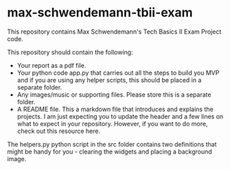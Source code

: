 # max-schwendemann-tbii-exam

This repository contains Max Schwendemann's Tech Basics II Exam Project code.

This repository should contain the following:

- Your report as a pdf file.
- Your python code app.py that carries out all the steps to build you MVP and if you are using any helper scripts, this should be placed in a separate folder.
- Any images/music or supporting files. Please store this is a separate folder.
- A README file. This a markdown file that introduces and explains the projects. I am just expecting you to update the header and a few lines on what to expect in your repository. However, if you want to do more, check out this resource here.

The helpers.py python script in the src folder contains two definitions that might be handy for you - clearing the widgets and placing a background image.
